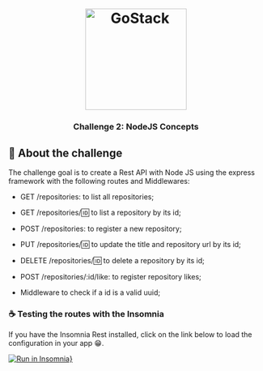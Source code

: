 <h1 align="center">
    <img alt="GoStack" src="https://rocketseat-cdn.s3-sa-east-1.amazonaws.com/bootcamp-header.png" width="200px" />
</h1>

<h3 align="center">
  Challenge 2: NodeJS Concepts
</h3>

##  :rocket: About the challenge

The challenge goal is to create a Rest API with Node JS using the express framework with the following routes and Middlewares:


- GET /repositories: to list all repositories;
- GET /repositories/:id: to list a repository by its id;
- POST /repositories: to register a new repository;
- PUT /repositories/:id: to update the title and repository url by its id;
- DELETE /repositories/:id: to delete a repository by its id;
- POST /repositories/:id/like: to register repository likes;

- Middleware to check if a id is a valid uuid;


### :coffee: Testing the routes with the Insomnia

If you have the Insomnia Rest installed, click on the link below to load the configuration in your app :grin:.

[![Run in Insomnia}](https://insomnia.rest/images/run.svg)](https://insomnia.rest/run/?label=Challenge%202%3A%20NodeJS%20Concepts&uri=https%3A%2F%2Fgithub.com%2Fmesaquejunior%2Fnodejsconcepts%2Fblob%2Fmaster%2Finsomnia.json)
